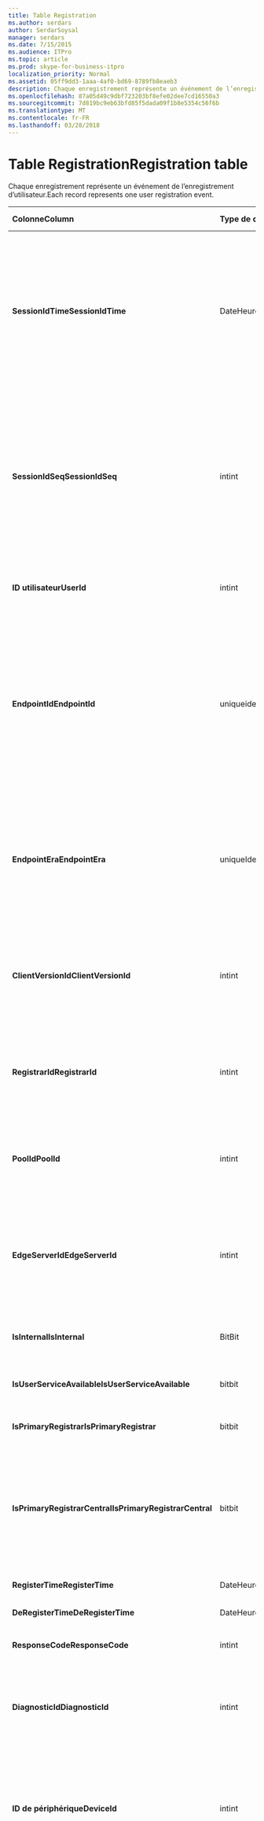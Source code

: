 ```yaml
---
title: Table Registration
ms.author: serdars
author: SerdarSoysal
manager: serdars
ms.date: 7/15/2015
ms.audience: ITPro
ms.topic: article
ms.prod: skype-for-business-itpro
localization_priority: Normal
ms.assetid: 05ff9dd3-1aaa-4af0-bd69-8789fb8eaeb3
description: Chaque enregistrement représente un événement de l’enregistrement d’utilisateur.
ms.openlocfilehash: 87a05d49c9dbf723203bf8efe02dee7cd16550a3
ms.sourcegitcommit: 7d819bc9eb63bfd85f5dada09f1b8e5354c56f6b
ms.translationtype: MT
ms.contentlocale: fr-FR
ms.lasthandoff: 03/28/2018
---
```

# <a name="registration-table"></a><span data-ttu-id="3a04f-103">Table Registration</span><span class="sxs-lookup"><span data-stu-id="3a04f-103">Registration table</span></span>
 
<span data-ttu-id="3a04f-104">Chaque enregistrement représente un événement de l’enregistrement d’utilisateur.</span><span class="sxs-lookup"><span data-stu-id="3a04f-104">Each record represents one user registration event.</span></span>
  
|<span data-ttu-id="3a04f-105">**Colonne**</span><span class="sxs-lookup"><span data-stu-id="3a04f-105">**Column**</span></span>|<span data-ttu-id="3a04f-106">**Type de données**</span><span class="sxs-lookup"><span data-stu-id="3a04f-106">**Data Type**</span></span>|<span data-ttu-id="3a04f-107">**Index de la clé**</span><span class="sxs-lookup"><span data-stu-id="3a04f-107">**Key/Index**</span></span>|<span data-ttu-id="3a04f-108">**Détails**</span><span class="sxs-lookup"><span data-stu-id="3a04f-108">**Details**</span></span>|
|:-----|:-----|:-----|:-----|
|<span data-ttu-id="3a04f-109">**SessionIdTime**</span><span class="sxs-lookup"><span data-stu-id="3a04f-109">**SessionIdTime**</span></span> <br/> |<span data-ttu-id="3a04f-110">DateHeure</span><span class="sxs-lookup"><span data-stu-id="3a04f-110">datetime</span></span>  <br/> |<span data-ttu-id="3a04f-111">Primaires et étrangères</span><span class="sxs-lookup"><span data-stu-id="3a04f-111">Primary, Foreign</span></span>  <br/> |<span data-ttu-id="3a04f-112">Heure de la demande de la session.</span><span class="sxs-lookup"><span data-stu-id="3a04f-112">Time of session request.</span></span> <span data-ttu-id="3a04f-113">Utilisé en association avec **SessionIdSeq** pour identifier de manière unique une session.</span><span class="sxs-lookup"><span data-stu-id="3a04f-113">Used in conjunction with **SessionIdSeq** to uniquely identify a session.</span></span> <span data-ttu-id="3a04f-114">Consultez le [tableau dans Skype pour Business Server 2015 des boîtes de dialogue](dialogs.md) pour plus d’informations.</span><span class="sxs-lookup"><span data-stu-id="3a04f-114">See the [Dialogs table in Skype for Business Server 2015](dialogs.md) for more information.</span></span> <br/> |
|<span data-ttu-id="3a04f-115">**SessionIdSeq**</span><span class="sxs-lookup"><span data-stu-id="3a04f-115">**SessionIdSeq**</span></span> <br/> |<span data-ttu-id="3a04f-116">int</span><span class="sxs-lookup"><span data-stu-id="3a04f-116">int</span></span>  <br/> |<span data-ttu-id="3a04f-117">Primaires et étrangères</span><span class="sxs-lookup"><span data-stu-id="3a04f-117">Primary, Foreign</span></span>  <br/> |<span data-ttu-id="3a04f-118">Numéro d’ID pour identifier la session.</span><span class="sxs-lookup"><span data-stu-id="3a04f-118">ID number to identify the session.</span></span> <span data-ttu-id="3a04f-119">Utilisé en association avec **SessionIdTime** pour identifier de manière unique une session.</span><span class="sxs-lookup"><span data-stu-id="3a04f-119">Used in conjunction with **SessionIdTime** to uniquely identify a session.</span></span> <span data-ttu-id="3a04f-120">Consultez le [tableau dans Skype pour Business Server 2015 des boîtes de dialogue](dialogs.md) pour plus d’informations.</span><span class="sxs-lookup"><span data-stu-id="3a04f-120">See the [Dialogs table in Skype for Business Server 2015](dialogs.md) for more information.</span></span> <br/> |
|<span data-ttu-id="3a04f-121">**ID utilisateur**</span><span class="sxs-lookup"><span data-stu-id="3a04f-121">**UserId**</span></span> <br/> |<span data-ttu-id="3a04f-122">int</span><span class="sxs-lookup"><span data-stu-id="3a04f-122">int</span></span>  <br/> |<span data-ttu-id="3a04f-123">Étrangère</span><span class="sxs-lookup"><span data-stu-id="3a04f-123">Foreign</span></span>  <br/> |<span data-ttu-id="3a04f-124">L’ID utilisateur.</span><span class="sxs-lookup"><span data-stu-id="3a04f-124">The user ID.</span></span> <span data-ttu-id="3a04f-125">Reportez-vous au [tableau utilisateurs](users.md) pour plus d’informations.</span><span class="sxs-lookup"><span data-stu-id="3a04f-125">See the [Users table](users.md) for more information.</span></span> <br/> |
|<span data-ttu-id="3a04f-126">**EndpointId**</span><span class="sxs-lookup"><span data-stu-id="3a04f-126">**EndpointId**</span></span> <br/> |<span data-ttu-id="3a04f-127">uniqueidentifier</span><span class="sxs-lookup"><span data-stu-id="3a04f-127">uniqueidentifier</span></span>  <br/> ||<span data-ttu-id="3a04f-128">Un GUID pour identifier un point de terminaison de l’enregistrement.</span><span class="sxs-lookup"><span data-stu-id="3a04f-128">A GUID to identify a registration endpoint.</span></span> <span data-ttu-id="3a04f-129">Généralement, l’événement d’historique à partir de l’ordinateur de l’utilisateur aura le même ID de point de terminaison.</span><span class="sxs-lookup"><span data-stu-id="3a04f-129">Usually the register event from the same computer of the same user will have the same endpoint ID.</span></span> <span data-ttu-id="3a04f-130">Différentes machines ont un code de point de terminaison différent.</span><span class="sxs-lookup"><span data-stu-id="3a04f-130">Different machines have a different endpoint ID.</span></span>  <br/> |
|<span data-ttu-id="3a04f-131">**EndpointEra**</span><span class="sxs-lookup"><span data-stu-id="3a04f-131">**EndpointEra**</span></span> <br/> |<span data-ttu-id="3a04f-132">uniqueIdentifier</span><span class="sxs-lookup"><span data-stu-id="3a04f-132">uniqueIdentifier</span></span>  <br/> ||<span data-ttu-id="3a04f-133">ID utilisé pour différencier les enregistrements qui concernent le même utilisateur et le même point de terminaison.</span><span class="sxs-lookup"><span data-stu-id="3a04f-133">ID used to differentiate registrations that involve the same user and the same endpoint.</span></span>  <br/> <span data-ttu-id="3a04f-134">Ce champ a été introduit dans Microsoft Lync Server 2013.</span><span class="sxs-lookup"><span data-stu-id="3a04f-134">This field was introduced in Microsoft Lync Server 2013.</span></span>  <br/> |
|<span data-ttu-id="3a04f-135">**ClientVersionId**</span><span class="sxs-lookup"><span data-stu-id="3a04f-135">**ClientVersionId**</span></span> <br/> |<span data-ttu-id="3a04f-136">int</span><span class="sxs-lookup"><span data-stu-id="3a04f-136">int</span></span>  <br/> |<span data-ttu-id="3a04f-137">Étrangère</span><span class="sxs-lookup"><span data-stu-id="3a04f-137">Foreign</span></span>  <br/> |<span data-ttu-id="3a04f-138">Version du client de l’utilisateur actuel.</span><span class="sxs-lookup"><span data-stu-id="3a04f-138">Client version of current user.</span></span> <span data-ttu-id="3a04f-139">Consultez la [table ClientVersions dans Skype pour Business Server 2015](clientversions.md) pour plus d’informations.</span><span class="sxs-lookup"><span data-stu-id="3a04f-139">See the [ClientVersions table in Skype for Business Server 2015](clientversions.md) for more information.</span></span> <br/> |
|<span data-ttu-id="3a04f-140">**RegistrarId**</span><span class="sxs-lookup"><span data-stu-id="3a04f-140">**RegistrarId**</span></span> <br/> |<span data-ttu-id="3a04f-141">int</span><span class="sxs-lookup"><span data-stu-id="3a04f-141">int</span></span>  <br/> |<span data-ttu-id="3a04f-142">Étrangère</span><span class="sxs-lookup"><span data-stu-id="3a04f-142">Foreign</span></span>  <br/> |<span data-ttu-id="3a04f-143">ID du serveur Registrar utilisés pour l’enregistrement.</span><span class="sxs-lookup"><span data-stu-id="3a04f-143">ID of the Registrar Server used for registration.</span></span> <span data-ttu-id="3a04f-144">Consultez le [tableau des serveurs](servers.md) pour plus d’informations.</span><span class="sxs-lookup"><span data-stu-id="3a04f-144">See the [Servers table](servers.md) for more information.</span></span> <br/> |
|<span data-ttu-id="3a04f-145">**PoolId**</span><span class="sxs-lookup"><span data-stu-id="3a04f-145">**PoolId**</span></span> <br/> |<span data-ttu-id="3a04f-146">int</span><span class="sxs-lookup"><span data-stu-id="3a04f-146">int</span></span>  <br/> |<span data-ttu-id="3a04f-147">Étrangère</span><span class="sxs-lookup"><span data-stu-id="3a04f-147">Foreign</span></span>  <br/> |<span data-ttu-id="3a04f-148">ID du pool dans lequel la session a été capturée.</span><span class="sxs-lookup"><span data-stu-id="3a04f-148">ID of the pool in which the session was captured.</span></span> <span data-ttu-id="3a04f-149">Consultez la [table de regroupements](pools.md) pour plus d’informations.</span><span class="sxs-lookup"><span data-stu-id="3a04f-149">See the [Pools table](pools.md) for more information.</span></span> <br/> |
|<span data-ttu-id="3a04f-150">**EdgeServerId**</span><span class="sxs-lookup"><span data-stu-id="3a04f-150">**EdgeServerId**</span></span> <br/> |<span data-ttu-id="3a04f-151">int</span><span class="sxs-lookup"><span data-stu-id="3a04f-151">int</span></span>  <br/> |<span data-ttu-id="3a04f-152">Étrangère</span><span class="sxs-lookup"><span data-stu-id="3a04f-152">Foreign</span></span>  <br/> |<span data-ttu-id="3a04f-153">Le serveur de transport Edge l’inscription s’effectue via.</span><span class="sxs-lookup"><span data-stu-id="3a04f-153">Edge Server the registration is going through.</span></span> <span data-ttu-id="3a04f-154">Consultez la [table EdgeServers dans Skype pour Business Server 2015](edgeservers.md) pour plus d’informations.</span><span class="sxs-lookup"><span data-stu-id="3a04f-154">See the [EdgeServers table in Skype for Business Server 2015](edgeservers.md) for more information.</span></span> <br/> |
|<span data-ttu-id="3a04f-155">**IsInternal**</span><span class="sxs-lookup"><span data-stu-id="3a04f-155">**IsInternal**</span></span> <br/> |<span data-ttu-id="3a04f-156">Bit</span><span class="sxs-lookup"><span data-stu-id="3a04f-156">Bit</span></span>  <br/> ||<span data-ttu-id="3a04f-157">Si l’utilisateur est connecté à partir d’interne ou non.</span><span class="sxs-lookup"><span data-stu-id="3a04f-157">Whether the user is logged on from internal or not.</span></span>  <br/> |
|<span data-ttu-id="3a04f-158">**IsUserServiceAvailable**</span><span class="sxs-lookup"><span data-stu-id="3a04f-158">**IsUserServiceAvailable**</span></span> <br/> |<span data-ttu-id="3a04f-159">bit</span><span class="sxs-lookup"><span data-stu-id="3a04f-159">bit</span></span>  <br/> ||<span data-ttu-id="3a04f-160">Si le UserService est disponible ou non.</span><span class="sxs-lookup"><span data-stu-id="3a04f-160">Whether the UserService is available or not.</span></span>  <br/> |
|<span data-ttu-id="3a04f-161">**IsPrimaryRegistrar**</span><span class="sxs-lookup"><span data-stu-id="3a04f-161">**IsPrimaryRegistrar**</span></span> <br/> |<span data-ttu-id="3a04f-162">bit</span><span class="sxs-lookup"><span data-stu-id="3a04f-162">bit</span></span>  <br/> ||<span data-ttu-id="3a04f-163">S’inscrire au greffier principal ou non.</span><span class="sxs-lookup"><span data-stu-id="3a04f-163">Whether register to the primary Registrar or not.</span></span>  <br/> |
|<span data-ttu-id="3a04f-164">**IsPrimaryRegistrarCentral**</span><span class="sxs-lookup"><span data-stu-id="3a04f-164">**IsPrimaryRegistrarCentral**</span></span> <br/> |<span data-ttu-id="3a04f-165">bit</span><span class="sxs-lookup"><span data-stu-id="3a04f-165">bit</span></span>  <br/> ||<span data-ttu-id="3a04f-166">Indique si l’utilisateur est enregistré grâce à une appliance survivable branch.</span><span class="sxs-lookup"><span data-stu-id="3a04f-166">Indicates whether or not the user is registered with a survivable branch appliance.</span></span>  <br/> <span data-ttu-id="3a04f-167">Ce champ a été introduit dans Microsoft Lync Server 2013.</span><span class="sxs-lookup"><span data-stu-id="3a04f-167">This field was introduced in Microsoft Lync Server 2013.</span></span>  <br/> |
|<span data-ttu-id="3a04f-168">**RegisterTime**</span><span class="sxs-lookup"><span data-stu-id="3a04f-168">**RegisterTime**</span></span> <br/> |<span data-ttu-id="3a04f-169">DateHeure</span><span class="sxs-lookup"><span data-stu-id="3a04f-169">datetime</span></span>  <br/> ||<span data-ttu-id="3a04f-170">Heure d’enregistrement.</span><span class="sxs-lookup"><span data-stu-id="3a04f-170">Registration time.</span></span>  <br/> |
|<span data-ttu-id="3a04f-171">**DeRegisterTime**</span><span class="sxs-lookup"><span data-stu-id="3a04f-171">**DeRegisterTime**</span></span> <br/> |<span data-ttu-id="3a04f-172">DateHeure</span><span class="sxs-lookup"><span data-stu-id="3a04f-172">datetime</span></span>  <br/> ||<span data-ttu-id="3a04f-173">L’enregistrement des temps.</span><span class="sxs-lookup"><span data-stu-id="3a04f-173">De-Registration time.</span></span>  <br/> |
|<span data-ttu-id="3a04f-174">**ResponseCode**</span><span class="sxs-lookup"><span data-stu-id="3a04f-174">**ResponseCode**</span></span> <br/> |<span data-ttu-id="3a04f-175">int</span><span class="sxs-lookup"><span data-stu-id="3a04f-175">int</span></span>  <br/> ||<span data-ttu-id="3a04f-176">Code de réponse de la demande du Registre.</span><span class="sxs-lookup"><span data-stu-id="3a04f-176">Response code of the register request.</span></span>  <br/> |
|<span data-ttu-id="3a04f-177">**DiagnosticId**</span><span class="sxs-lookup"><span data-stu-id="3a04f-177">**DiagnosticId**</span></span> <br/> |<span data-ttu-id="3a04f-178">int</span><span class="sxs-lookup"><span data-stu-id="3a04f-178">int</span></span>  <br/> ||<span data-ttu-id="3a04f-179">ID de diagnostic de la demande du Registre.</span><span class="sxs-lookup"><span data-stu-id="3a04f-179">Diagnostic ID of the register request.</span></span> <span data-ttu-id="3a04f-180">Cela indique ce type d’informations de diagnostic.</span><span class="sxs-lookup"><span data-stu-id="3a04f-180">This indicates that diagnostic information type.</span></span>  <br/> |
|<span data-ttu-id="3a04f-181">**ID de périphérique**</span><span class="sxs-lookup"><span data-stu-id="3a04f-181">**DeviceId**</span></span> <br/> |<span data-ttu-id="3a04f-182">int</span><span class="sxs-lookup"><span data-stu-id="3a04f-182">int</span></span>  <br/> |<span data-ttu-id="3a04f-183">Étrangère</span><span class="sxs-lookup"><span data-stu-id="3a04f-183">Foreign</span></span>  <br/> |<span data-ttu-id="3a04f-184">Le périphérique qui provenance de la demande du Registre.</span><span class="sxs-lookup"><span data-stu-id="3a04f-184">The device that the register request is coming from.</span></span> <span data-ttu-id="3a04f-185">Consultez la [table des périphériques dans Skype pour Business Server 2015](devices.md) pour plus d’informations.</span><span class="sxs-lookup"><span data-stu-id="3a04f-185">See the [Devices table in Skype for Business Server 2015](devices.md) for more information.</span></span> <br/> |
|<span data-ttu-id="3a04f-186">**DeRegisterTypeId**</span><span class="sxs-lookup"><span data-stu-id="3a04f-186">**DeRegisterTypeId**</span></span> <br/> |<span data-ttu-id="3a04f-187">tinyint</span><span class="sxs-lookup"><span data-stu-id="3a04f-187">tinyint</span></span>  <br/> |<span data-ttu-id="3a04f-188">Étrangère</span><span class="sxs-lookup"><span data-stu-id="3a04f-188">Foreign</span></span>  <br/> |<span data-ttu-id="3a04f-189">La raison de le de-register, par exemple « initiée par l’utilisateur », « enregistrement expiré », « défaillance du client » et bien plus encore.</span><span class="sxs-lookup"><span data-stu-id="3a04f-189">The reason of de-register, such as 'user initiated', 'registration expired', 'client fail', and more.</span></span> <span data-ttu-id="3a04f-190">Consultez la [table DeRegisterType dans Skype pour Business Server 2015](deregistertype.md) pour plus d’informations.</span><span class="sxs-lookup"><span data-stu-id="3a04f-190">See the [DeRegisterType table in Skype for Business Server 2015](deregistertype.md) for more information.</span></span> <br/> |
|<span data-ttu-id="3a04f-191">**Adresse IP**</span><span class="sxs-lookup"><span data-stu-id="3a04f-191">**IPAddress**</span></span> <br/> |<span data-ttu-id="3a04f-192">nvarchar(256)</span><span class="sxs-lookup"><span data-stu-id="3a04f-192">nvarchar(256)</span></span>  <br/> ||<span data-ttu-id="3a04f-193">Adresse IP du point de terminaison de l’utilisateur inscrit avec.</span><span class="sxs-lookup"><span data-stu-id="3a04f-193">IP address of the endpoint the user registered with.</span></span> <span data-ttu-id="3a04f-194">Il peut s’agir d’une adresse IPv4 ou une adresse IPv6.</span><span class="sxs-lookup"><span data-stu-id="3a04f-194">This can be an IPv4 address or an IPv6 address.</span></span>  <br/> <span data-ttu-id="3a04f-195">Ce champ a été introduit dans Microsoft Lync Server 2013.</span><span class="sxs-lookup"><span data-stu-id="3a04f-195">This field was introduced in Microsoft Lync Server 2013.</span></span>  <br/> |
|<span data-ttu-id="3a04f-196">**Heure de dernière modification**</span><span class="sxs-lookup"><span data-stu-id="3a04f-196">**LastModifiedTime**</span></span> <br/> |<span data-ttu-id="3a04f-197">DateTime</span><span class="sxs-lookup"><span data-stu-id="3a04f-197">Datetime</span></span>  <br/> ||<span data-ttu-id="3a04f-198">Pour un usage interne par le service de surveillance.</span><span class="sxs-lookup"><span data-stu-id="3a04f-198">For internal use by the Monitoring service.</span></span>  <br/> <span data-ttu-id="3a04f-199">Ce champ a été introduit dans Skype pour Business Server 2015.</span><span class="sxs-lookup"><span data-stu-id="3a04f-199">This field was introduced in Skype for Business Server 2015.</span></span>  <br/> |
   

